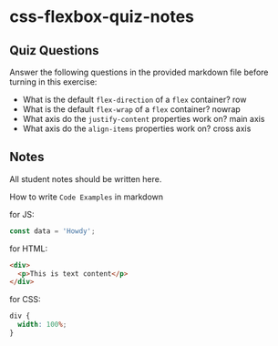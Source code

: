 # css-flexbox-quiz-notes

## Quiz Questions

Answer the following questions in the provided markdown file before turning in this exercise:

- What is the default `flex-direction` of a `flex` container?
  row
- What is the default `flex-wrap` of a `flex` container?
  nowrap
- What axis do the `justify-content` properties work on?
  main axis
- What axis do the `align-items` properties work on?
  cross axis

## Notes

All student notes should be written here.

How to write `Code Examples` in markdown

for JS:

```javascript
const data = 'Howdy';
```

for HTML:

```html
<div>
  <p>This is text content</p>
</div>
```

for CSS:

```css
div {
  width: 100%;
}
```

